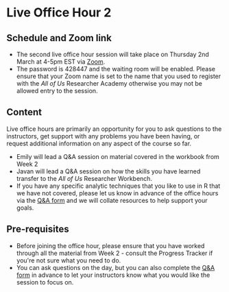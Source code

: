
# Live Office Hour 2

## Schedule and Zoom link

* The second live office hour session will take place on Thursday 2nd March at 4-5pm EST via [Zoom](https://rtiorg.zoom.us/j/97824542249?pwd=KzVrVUxzaWhxbzJycmh0VnBKSkZVdz09). 
* The password is 428447 and the waiting room will be enabled. Please ensure that your Zoom name is set to the name that you used to register with the *All of Us* Researcher Academy otherwise you may not be allowed entry to the session.

## Content

Live office hours are primarily an opportunity for you to ask questions to the instructors, get support with any problems you have been having, or request additional information on any aspect of the course so far.

* Emily will lead a Q&A session on material covered in the workbook from Week 2 
* Javan will lead a Q&A session on how the skills you have learned transfer to the *All of Us* Researcher Workbench. 
* If you have any specific analytic techniques that you like to use in R that we have not covered, please let us know in advance of the office hours via the [Q&A form](https://forms.gle/bFeRK2wQkw9i3dpW6) and we will collate resources to help support your goals.

## Pre-requisites

* Before joining the office hour, please ensure that you have worked through all the material from Week 2 - consult the Progress Tracker if you're not sure what you need to do.
* You can ask questions on the day, but you can also complete the [Q&A form](https://forms.gle/bFeRK2wQkw9i3dpW6) in advance to let your instructors know what you would like the session to focus on.
